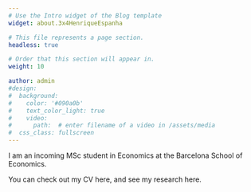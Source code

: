 ```yaml
---
# Use the Intro widget of the Blog template
widget: about.3x4HenriqueEspanha

# This file represents a page section.
headless: true

# Order that this section will appear in.
weight: 10

author: admin
#design:
#  background:
#    color: '#090a0b'
#    text_color_light: true
#    video:
#      path:  # enter filename of a video in /assets/media
#  css_class: fullscreen
---
```


I am an incoming MSc student in Economics at the Barcelona School of Economics.

You can check out my CV here, and see my research here.
